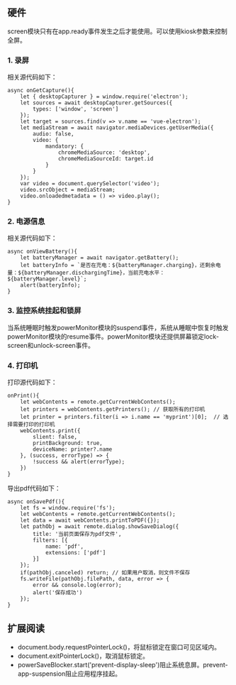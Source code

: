 ## 硬件

screen模块只有在app.ready事件发生之后才能使用。可以使用kiosk参数来控制全屏。

### 1. 录屏

相关源代码如下：

```
async onGetCapture(){
    let { desktopCapturer } = window.require('electron');
    let sources = await desktopCapturer.getSources({
        types: ['window', 'screen']
    });
    let target = sources.find(v => v.name == 'vue-electron');
    let mediaStream = await navigator.mediaDevices.getUserMedia({
        audio: false,
        video: {
            mandatory: {
                chromeMediaSource: 'desktop',
                chromeMediaSourceId: target.id
            }
        }
    });
    var video = document.querySelector('video');
    video.srcObject = mediaStream;
    video.onloadedmetadata = () => video.play();
}
```

### 2. 电源信息

相关源代码如下：

```
async onViewBattery(){
    let batteryManager = await navigator.getBattery();
    let batteryInfo = `是否在充电：${batteryManager.charging}，还剩余电量：${batteryManager.dischargingTime}，当前充电水平：${batteryManager.level}`;
    alert(batteryInfo);
}
```

### 3. 监控系统挂起和锁屏

当系统睡眠时触发powerMonitor模块的suspend事件，系统从睡眠中恢复时触发powerMonitor模块的resume事件。powerMonitor模块还提供屏幕锁定lock-screen和unlock-screen事件。

### 4. 打印机

打印源代码如下：

```
onPrint(){
    let webContents = remote.getCurrentWebContents();
    let printers = webContents.getPrinters(); // 获取所有的打印机
    let printer = printers.filter(i => i.name == 'myprint')[0];  // 选择需要打印的打印机
    webContents.print({
        slient: false,
        printBackground: true,
        deviceName: printer?.name
    }, (success, errorType) => {
        !success && alert(errorType);
    })
}
```

导出pdf代码如下：

```
async onSavePdf(){
    let fs = window.require('fs');
    let webContents = remote.getCurrentWebContents();
    let data = await webContents.printToPDF({});
    let pathObj = await remote.dialog.showSaveDialog({
        title: '当前页面保存为pdf文件',
        filters: [{
            name: 'pdf',
            extensions: ['pdf']
        }]
    });
    if(pathObj.canceled) return; // 如果用户取消，则文件不保存
    fs.writeFile(pathObj.filePath, data, error => {
        error && console.log(error);
        alert('保存成功')
    });
}
```

## 扩展阅读

- document.body.requestPointerLock()，将鼠标锁定在窗口可见区域内。
- document.exitPointerLock()，取消鼠标锁定。
- powerSaveBlocker.start('prevent-display-sleep')阻止系统息屏。prevent-app-suspension阻止应用程序挂起。